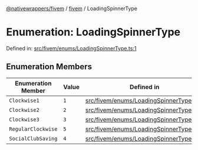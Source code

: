 [@nativewrappers/fivem](../../README.md) / [fivem](../README.md) / LoadingSpinnerType

# Enumeration: LoadingSpinnerType

Defined in: [src/fivem/enums/LoadingSpinnerType.ts:1](https://github.com/nativewrappers/nativewrappers/blob/4bf6e80cad9d1396d4cdc3ea16cf4f39993ed50e/src/fivem/enums/LoadingSpinnerType.ts#L1)

## Enumeration Members

| Enumeration Member | Value | Defined in |
| ------ | ------ | ------ |
| <a id="clockwise1"></a> `Clockwise1` | `1` | [src/fivem/enums/LoadingSpinnerType.ts:2](https://github.com/nativewrappers/nativewrappers/blob/4bf6e80cad9d1396d4cdc3ea16cf4f39993ed50e/src/fivem/enums/LoadingSpinnerType.ts#L2) |
| <a id="clockwise2"></a> `Clockwise2` | `2` | [src/fivem/enums/LoadingSpinnerType.ts:3](https://github.com/nativewrappers/nativewrappers/blob/4bf6e80cad9d1396d4cdc3ea16cf4f39993ed50e/src/fivem/enums/LoadingSpinnerType.ts#L3) |
| <a id="clockwise3"></a> `Clockwise3` | `3` | [src/fivem/enums/LoadingSpinnerType.ts:4](https://github.com/nativewrappers/nativewrappers/blob/4bf6e80cad9d1396d4cdc3ea16cf4f39993ed50e/src/fivem/enums/LoadingSpinnerType.ts#L4) |
| <a id="regularclockwise"></a> `RegularClockwise` | `5` | [src/fivem/enums/LoadingSpinnerType.ts:6](https://github.com/nativewrappers/nativewrappers/blob/4bf6e80cad9d1396d4cdc3ea16cf4f39993ed50e/src/fivem/enums/LoadingSpinnerType.ts#L6) |
| <a id="socialclubsaving"></a> `SocialClubSaving` | `4` | [src/fivem/enums/LoadingSpinnerType.ts:5](https://github.com/nativewrappers/nativewrappers/blob/4bf6e80cad9d1396d4cdc3ea16cf4f39993ed50e/src/fivem/enums/LoadingSpinnerType.ts#L5) |
